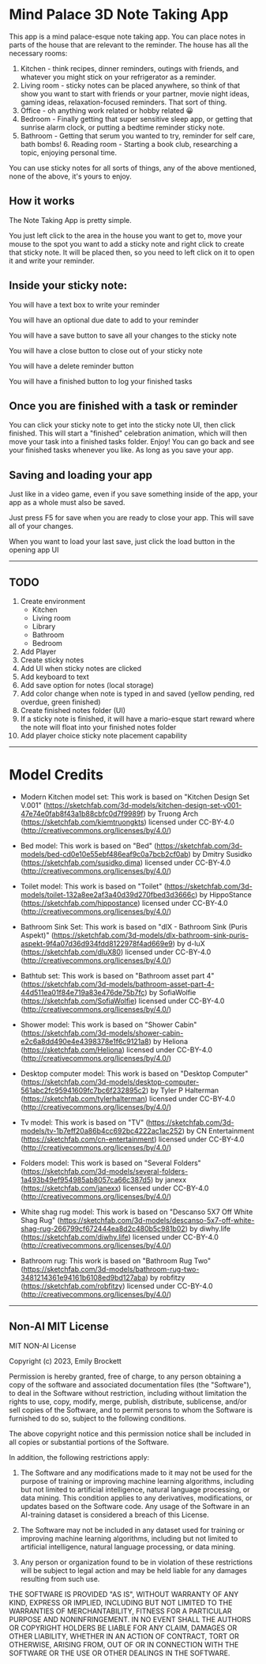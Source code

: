 # Mind Palace 3D Note Taking App

This app is a mind palace-esque note taking app. You can place notes in parts of the house that are relevant to the reminder. The house has all the necessary rooms:

1. Kitchen - think recipes, dinner reminders, outings with friends, and whatever you might stick on your refrigerator as a reminder.
2. Living room - sticky notes can be placed anywhere, so think of that show you want to start with friends or your partner, movie night ideas, gaming ideas, relaxation-focused reminders. That sort of thing.
3. Office - oh anything work related or hobby related 😀
4. Bedroom - Finally getting that super sensitive sleep app, or getting that sunrise alarm clock, or putting a bedtime reminder sticky note.
5. Bathroom - Getting that serum you wanted to try, reminder for self care, bath bombs! 6. Reading room - Starting a book club, researching a topic, enjoying personal time.

You can use sticky notes for all sorts of things, any of the above mentioned, none of the above, it's yours to enjoy.

## How it works

The Note Taking App is pretty simple.

You just left click to the area in the house you want to get to, move your mouse to the spot you want to add a sticky note and right click to create that sticky note. It will be placed then, so you need to left click on it to open it and write your reminder.

## Inside your sticky note:

You will have a text box to write your reminder

You will have an optional due date to add to your reminder

You will have a save button to save all your changes to the sticky note

You will have a close button to close out of your sticky note

You will have a delete reminder button

You will have a finished button to log your finished tasks

## Once you are finished with a task or reminder

You can click your sticky note to get into the sticky note UI, then click finished. This will start a "finished" celebration animation, which will then move your task into a finished tasks folder. Enjoy! You can go back and see your finished tasks whenever you like. As long as you save your app.

## Saving and loading your app

Just like in a video game, even if you save something inside of the app, your app as a whole must also be saved.

Just press F5 for save when you are ready to close your app. This will save all of your changes.

When you want to load your last save, just click the load button in the opening app UI

---

## TODO

1.  Create environment
    - Kitchen
    - Living room
    - Library
    - Bathroom
    - Bedroom
2.  Add Player
3.  Create sticky notes
4.  Add UI when sticky notes are clicked
5.  Add keyboard to text
6.  Add save option for notes (local storage)
7.  Add color change when note is typed in and saved (yellow pending, red overdue, green finished)
8.  Create finished notes folder (UI)
9.  If a sticky note is finished, it will have a mario-esque start reward where the note will float into your finished notes folder
10. Add player choice sticky note placement capability

---

# Model Credits

- Modern Kitchen model set: This work is based on "Kitchen Design Set V.001" (https://sketchfab.com/3d-models/kitchen-design-set-v001-47e74e0fab8f43a1b88cbfc0d7f9989f) by Truong Arch (https://sketchfab.com/kiemtruongkts) licensed under CC-BY-4.0 (http://creativecommons.org/licenses/by/4.0/)

- Bed model: This work is based on "Bed" (https://sketchfab.com/3d-models/bed-cd0e10e55ebf486eaf9c0a7bcb2cf0ab) by Dmitry Susidko (https://sketchfab.com/susidko.dima) licensed under CC-BY-4.0 (http://creativecommons.org/licenses/by/4.0/)

- Toilet model: This work is based on "Toilet" (https://sketchfab.com/3d-models/toilet-132a8ee2af3a40d39d270fbed3d3666c) by HippoStance (https://sketchfab.com/hippostance) licensed under CC-BY-4.0 (http://creativecommons.org/licenses/by/4.0/)

- Bathroom Sink Set: This work is based on "dlX - Bathroom Sink (Puris Aspekt)" (https://sketchfab.com/3d-models/dlx-bathroom-sink-puris-aspekt-9f4a07d36d934fdd8122978f4ad669e9) by d-luX (https://sketchfab.com/dluX80) licensed under CC-BY-4.0 (http://creativecommons.org/licenses/by/4.0/)

- Bathtub set: This work is based on "Bathroom asset part 4" (https://sketchfab.com/3d-models/bathroom-asset-part-4-44d511ea01f84e719a83e476de75b7fc) by SofiaWolfie (https://sketchfab.com/SofiaWolfie) licensed under CC-BY-4.0 (http://creativecommons.org/licenses/by/4.0/)

- Shower model: This work is based on "Shower Cabin" (https://sketchfab.com/3d-models/shower-cabin-e2c6a8dd490e4e4398378e1f6c9121a8) by Heliona (https://sketchfab.com/Heliona) licensed under CC-BY-4.0 (http://creativecommons.org/licenses/by/4.0/)

- Desktop computer model: This work is based on "Desktop Computer" (https://sketchfab.com/3d-models/desktop-computer-561abc2fc95941609fc7bc6f232895c2) by Tyler P Halterman (https://sketchfab.com/tylerhalterman) licensed under CC-BY-4.0 (http://creativecommons.org/licenses/by/4.0/)

- Tv model: This work is based on "TV" (https://sketchfab.com/3d-models/tv-1b7eff20a86b4cc692bc4222ac1ac252) by CN Entertainment (https://sketchfab.com/cn-entertainment) licensed under CC-BY-4.0 (http://creativecommons.org/licenses/by/4.0/)

- Folders model: This work is based on "Several Folders" (https://sketchfab.com/3d-models/several-folders-1a493b49ef954985ab8057ca66c387d5) by janexx (https://sketchfab.com/janexx) licensed under CC-BY-4.0 (http://creativecommons.org/licenses/by/4.0/)

- White shag rug model: This work is based on "Descanso 5X7 Off White Shag Rug" (https://sketchfab.com/3d-models/descanso-5x7-off-white-shag-rug-266799cf672444ea8d2c480b5c981b02) by diwhy.life (https://sketchfab.com/diwhy.life) licensed under CC-BY-4.0 (http://creativecommons.org/licenses/by/4.0/)

- Bathroom rug: This work is based on "Bathroom Rug Two" (https://sketchfab.com/3d-models/bathroom-rug-two-3481214361e94161b6108ed9bd127aba) by robfitzy (https://sketchfab.com/robfitzy) licensed under CC-BY-4.0 (http://creativecommons.org/licenses/by/4.0/)

---

## Non-AI MIT License

MIT NON-AI License

Copyright (c) 2023, Emily Brockett

Permission is hereby granted, free of charge, to any person obtaining a copy of the software and associated documentation files (the "Software"),
to deal in the Software without restriction, including without limitation the rights to use, copy, modify, merge, publish, distribute, sublicense,
and/or sell copies of the Software, and to permit persons to whom the Software is furnished to do so, subject to the following conditions.

The above copyright notice and this permission notice shall be included in all copies or substantial portions of the Software.

In addition, the following restrictions apply:

1. The Software and any modifications made to it may not be used for the purpose of training or improving machine learning algorithms,
   including but not limited to artificial intelligence, natural language processing, or data mining. This condition applies to any derivatives,
   modifications, or updates based on the Software code. Any usage of the Software in an AI-training dataset is considered a breach of this License.

2. The Software may not be included in any dataset used for training or improving machine learning algorithms,
   including but not limited to artificial intelligence, natural language processing, or data mining.

3. Any person or organization found to be in violation of these restrictions will be subject to legal action and may be held liable
   for any damages resulting from such use.

THE SOFTWARE IS PROVIDED "AS IS", WITHOUT WARRANTY OF ANY KIND, EXPRESS OR IMPLIED, INCLUDING BUT NOT LIMITED TO THE WARRANTIES OF MERCHANTABILITY,
FITNESS FOR A PARTICULAR PURPOSE AND NONINFRINGEMENT. IN NO EVENT SHALL THE AUTHORS OR COPYRIGHT HOLDERS BE LIABLE FOR ANY CLAIM,
DAMAGES OR OTHER LIABILITY, WHETHER IN AN ACTION OF CONTRACT, TORT OR OTHERWISE, ARISING FROM, OUT OF OR IN CONNECTION WITH THE SOFTWARE
OR THE USE OR OTHER DEALINGS IN THE SOFTWARE.
